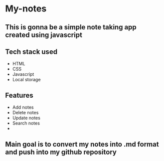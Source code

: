 # My-notes
## This is gonna be a simple note taking app created using javascript
## Tech stack used
- HTML
- CSS
- Javascript
- Local storage
## Features
- Add notes
- Delete notes
- Update notes
- Search notes
- 
## Main goal is to convert my notes into .md format and push into my github repository
##